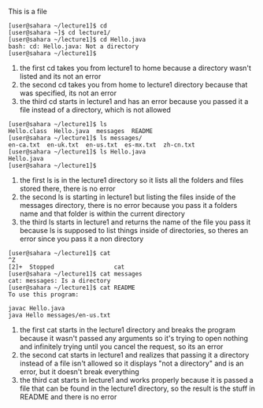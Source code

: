 This is a file

```
[user@sahara ~/lecture1]$ cd
[user@sahara ~]$ cd lecture1/
[user@sahara ~/lecture1]$ cd Hello.java
bash: cd: Hello.java: Not a directory
[user@sahara ~/lecture1]$ 
```

1) the first cd takes you from lecture1 to home because a directory wasn't listed and its not an error
2) the second cd takes you from home to lecture1 directory because that was specified, its not an error
3) the third cd starts in lecture1 and has an error because you passed it a file instead of a directory, which is not allowed


```
[user@sahara ~/lecture1]$ ls
Hello.class  Hello.java  messages  README
[user@sahara ~/lecture1]$ ls messages/
en-ca.txt  en-uk.txt  en-us.txt  es-mx.txt  zh-cn.txt
[user@sahara ~/lecture1]$ ls Hello.java
Hello.java
[user@sahara ~/lecture1]$ 
```

1. the first ls is in the lecture1 directory so it lists all the folders and files stored there, there is no error
2. the second ls is starting in lecture1 but listing the files inside of the messages directory, there is no error because you pass it a folders name and that folder is within the current directory
3. the third ls starts in lecture1 and returns the name of the file you pass it because ls is supposed to list things inside of directories, so theres an error since you pass it a non directory

```
[user@sahara ~/lecture1]$ cat
^Z
[2]+  Stopped                 cat
[user@sahara ~/lecture1]$ cat messages
cat: messages: Is a directory
[user@sahara ~/lecture1]$ cat README 
To use this program:

javac Hello.java
java Hello messages/en-us.txt
```

1. the first cat starts in the lecture1 directory and breaks the program because it wasn't passed any arguments so it's trying to open nothing and infinitely trying until you cancel the request, so its an error
2. the second cat starts in lecture1 and realizes that passing it a directory instead of a file isn't allowed so it displays "not a directory" and is an error, but it doesn't break everything
3. the third cat starts in lecture1 and works properly because it is passed a file that can be found in the lecture1 directory, so the result is the stuff in README and there is no error
